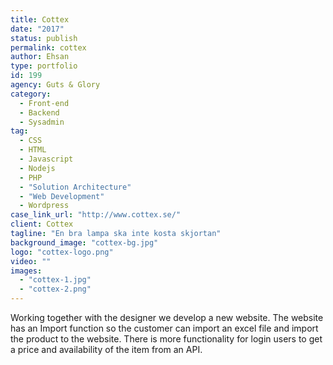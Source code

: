 ```yaml
---
title: Cottex
date: "2017"
status: publish
permalink: cottex
author: Ehsan
type: portfolio
id: 199
agency: Guts & Glory
category:
  - Front-end
  - Backend
  - Sysadmin
tag:
  - CSS
  - HTML
  - Javascript
  - Nodejs
  - PHP
  - "Solution Architecture"
  - "Web Development"
  - Wordpress
case_link_url: "http://www.cottex.se/"
client: Cottex
tagline: "En bra lampa ska inte kosta skjortan"
background_image: "cottex-bg.jpg"
logo: "cottex-logo.png"
video: ""
images:
  - "cottex-1.jpg"
  - "cottex-2.png"
---
```


Working together with the designer we develop a new website.
The website has an Import function so the customer can import an excel file and import the product to the website.
There is more functionality for login users to get a price and availability of the item from an API.
